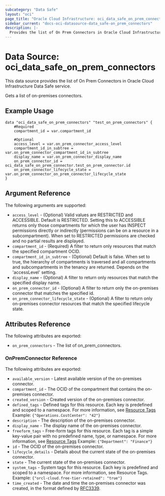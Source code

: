 ```yaml
---
subcategory: "Data Safe"
layout: "oci"
page_title: "Oracle Cloud Infrastructure: oci_data_safe_on_prem_connectors"
sidebar_current: "docs-oci-datasource-data_safe-on_prem_connectors"
description: |-
  Provides the list of On Prem Connectors in Oracle Cloud Infrastructure Data Safe service
---
```


# Data Source: oci_data_safe_on_prem_connectors
This data source provides the list of On Prem Connectors in Oracle Cloud Infrastructure Data Safe service.

Gets a list of on-premises connectors.


## Example Usage

```hcl
data "oci_data_safe_on_prem_connectors" "test_on_prem_connectors" {
	#Required
	compartment_id = var.compartment_id

	#Optional
	access_level = var.on_prem_connector_access_level
	compartment_id_in_subtree = var.on_prem_connector_compartment_id_in_subtree
	display_name = var.on_prem_connector_display_name
	on_prem_connector_id = oci_data_safe_on_prem_connector.test_on_prem_connector.id
	on_prem_connector_lifecycle_state = var.on_prem_connector_on_prem_connector_lifecycle_state
}
```

## Argument Reference

The following arguments are supported:

* `access_level` - (Optional) Valid values are RESTRICTED and ACCESSIBLE. Default is RESTRICTED. Setting this to ACCESSIBLE returns only those compartments for which the user has INSPECT permissions directly or indirectly (permissions can be on a resource in a subcompartment). When set to RESTRICTED permissions are checked and no partial results are displayed. 
* `compartment_id` - (Required) A filter to return only resources that match the specified compartment OCID.
* `compartment_id_in_subtree` - (Optional) Default is false. When set to true, the hierarchy of compartments is traversed and all compartments and subcompartments in the tenancy are returned. Depends on the 'accessLevel' setting. 
* `display_name` - (Optional) A filter to return only resources that match the specified display name. 
* `on_prem_connector_id` - (Optional) A filter to return only the on-premises connector that matches the specified id.
* `on_prem_connector_lifecycle_state` - (Optional) A filter to return only on-premises connector resources that match the specified lifecycle state.


## Attributes Reference

The following attributes are exported:

* `on_prem_connectors` - The list of on_prem_connectors.

### OnPremConnector Reference

The following attributes are exported:

* `available_version` - Latest available version of the on-premises connector.
* `compartment_id` - The OCID of the compartment that contains the on-premises connector.
* `created_version` - Created version of the on-premises connector.
* `defined_tags` - Defined tags for this resource. Each key is predefined and scoped to a namespace. For more information, see [Resource Tags](https://docs.cloud.oracle.com/iaas/Content/General/Concepts/resourcetags.htm) Example: `{"Operations.CostCenter": "42"}` 
* `description` - The description of the on-premises connector.
* `display_name` - The display name of the on-premises connector.
* `freeform_tags` - Free-form tags for this resource. Each tag is a simple key-value pair with no predefined name, type, or namespace. For more information, see [Resource Tags](https://docs.cloud.oracle.com/iaas/Content/General/Concepts/resourcetags.htm)  Example: `{"Department": "Finance"}` 
* `id` - The OCID of the on-premises connector.
* `lifecycle_details` - Details about the current state of the on-premises connector.
* `state` - The current state of the on-premises connector.
* `system_tags` - System tags for this resource. Each key is predefined and scoped to a namespace. For more information, see Resource Tags. Example: `{"orcl-cloud.free-tier-retained": "true"}` 
* `time_created` - The date and time the on-premises connector was created, in the format defined by [RFC3339](https://tools.ietf.org/html/rfc3339).

